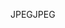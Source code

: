 <span data-ttu-id="e22b9-101">JPEG</span><span class="sxs-lookup"><span data-stu-id="e22b9-101">JPEG</span></span>